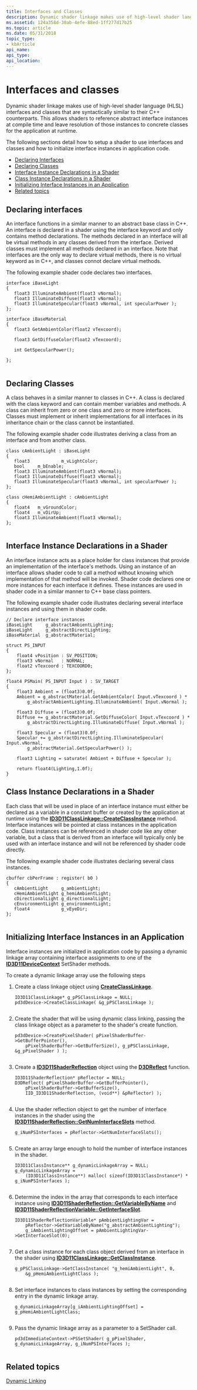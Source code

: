 ```yaml
---
title: Interfaces and Classes
description: Dynamic shader linkage makes use of high-level shader language (HLSL) interfaces and classes that are syntactically similar to their C++ counterparts.
ms.assetid: 124a358d-30ab-4efe-88ed-1ff277d17b25
ms.topic: article
ms.date: 05/31/2018
topic_type: 
- kbArticle
api_name: 
api_type: 
api_location: 
---
```


# Interfaces and classes

Dynamic shader linkage makes use of high-level shader language (HLSL) interfaces and classes that are syntactically similar to their C++ counterparts. This allows shaders to reference abstract interface instances at compile time and leave resolution of those instances to concrete classes for the application at runtime.

The following sections detail how to setup a shader to use interfaces and classes and how to initialize interface instances in application code.

-   [Declaring Interfaces](#declaring-interfaces)
-   [Declaring Classes](#declaring-classes)
-   [Interface Instance Declarations in a Shader](#interface-instance-declarations-in-a-shader)
-   [Class Instance Declarations in a Shader](#class-instance-declarations-in-a-shader)
-   [Initializing Interface Instances in an Application](#initializing-interface-instances-in-an-application)
-   [Related topics](#related-topics)

## Declaring interfaces

An interface functions in a similar manner to an abstract base class in C++. An interface is declared in a shader using the interface keyword and only contains method declarations. The methods declared in an interface will all be virtual methods in any classes derived from the interface. Derived classes must implement all methods declared in an interface. Note that interfaces are the only way to declare virtual methods, there is no virtual keyword as in C++, and classes connot declare virtual methods.

The following example shader code declares two interfaces.


```
interface iBaseLight
{
   float3 IlluminateAmbient(float3 vNormal);
   float3 IlluminateDiffuse(float3 vNormal);
   float3 IlluminateSpecular(float3 vNormal, int specularPower );
};       

interface iBaseMaterial
{
   float3 GetAmbientColor(float2 vTexcoord);
   
   float3 GetDiffuseColor(float2 vTexcoord);

   int GetSpecularPower();

};
      
```



## Declaring Classes

A class behaves in a similar manner to classes in C++. A class is declared with the class keyword and can contain member variables and methods. A class can inherit from zero or one class and zero or more interfaces. Classes must implement or inherit implementations for all interfaces in its inheritance chain or the class cannot be instantiated.

The following example shader code illustrates deriving a class from an interface and from another class.


```
class cAmbientLight : iBaseLight
{
   float3            m_vLightColor;     
   bool     m_bEnable;
   float3 IlluminateAmbient(float3 vNormal);
   float3 IlluminateDiffuse(float3 vNormal);
   float3 IlluminateSpecular(float3 vNormal, int specularPower );
};

class cHemiAmbientLight : cAmbientLight
{
   float4   m_vGroundColor;
   float4   m_vDirUp;
   float3 IlluminateAmbient(float3 vNormal);
};        
      
```



## Interface Instance Declarations in a Shader

An interface instance acts as a place holder for class instances that provide an implementation of the interface's methods. Using an instance of an interface allows shader code to call a method without knowing which implementation of that method will be invoked. Shader code declares one or more instances for each interface it defines. These instances are used in shader code in a similar manner to C++ base class pointers.

The following example shader code illustrates declaring several interface instances and using them in shader code.


```
// Declare interface instances
iBaseLight     g_abstractAmbientLighting;
iBaseLight     g_abstractDirectLighting;
iBaseMaterial  g_abstractMaterial;

struct PS_INPUT
{
    float4 vPosition : SV_POSITION;
    float3 vNormal   : NORMAL;
    float2 vTexcoord : TEXCOORD0;
};

float4 PSMain( PS_INPUT Input ) : SV_TARGET
{ 
    float3 Ambient = (float3)0.0f;       
    Ambient = g_abstractMaterial.GetAmbientColor( Input.vTexcoord ) *         
        g_abstractAmbientLighting.IlluminateAmbient( Input.vNormal );

    float3 Diffuse = (float3)0.0f;  
    Diffuse += g_abstractMaterial.GetDiffuseColor( Input.vTexcoord ) * 
        g_abstractDirectLighting.IlluminateDiffuse( Input.vNormal );

    float3 Specular = (float3)0.0f;   
    Specular += g_abstractDirectLighting.IlluminateSpecular( Input.vNormal, 
        g_abstractMaterial.GetSpecularPower() );
     
    float3 Lighting = saturate( Ambient + Diffuse + Specular );
     
    return float4(Lighting,1.0f); 
}
```



## Class Instance Declarations in a Shader

Each class that will be used in place of an interface instance must either be declared as a variable in a constant buffer or created by the application at runtime using the [**ID3D11ClassLinkage::CreateClassInstance**](/windows/desktop/api/d3d11/nf-d3d11-id3d11classlinkage-createclassinstance) method. Interface instances will be pointed at class instances in the application code. Class instances can be referenced in shader code like any other variable, but a class that is derived from an interface will typically only be used with an interface instance and will not be referenced by shader code directly.

The following example shader code illustrates declaring several class instances.


```
cbuffer cbPerFrame : register( b0 )
{
   cAmbientLight     g_ambientLight;
   cHemiAmbientLight g_hemiAmbientLight;
   cDirectionalLight g_directionalLight;
   cEnvironmentLight g_environmentLight;
   float4            g_vEyeDir;   
};        
      
```



## Initializing Interface Instances in an Application

Interface instances are initialized in application code by passing a dynamic linkage array containing interface assignments to one of the [**ID3D11DeviceContext**](/windows/desktop/api/d3d11/nn-d3d11-id3d11devicecontext) SetShader methods.

To create a dynamic linkage array use the following steps

1.  Create a class linkage object using [**CreateClassLinkage**](/windows/win32/api/d3d11/nf-d3d11-id3d11device-createclasslinkage).
    ```
    ID3D11ClassLinkage* g_pPSClassLinkage = NULL;            
    pd3dDevice->CreateClassLinkage( &g_pPSClassLinkage );
              
    ```

    

2.  Create the shader that will be using dynamic class linking, passing the class linkage object as a parameter to the shader's create function.
    ```
    pd3dDevice->CreatePixelShader( pPixelShaderBuffer->GetBufferPointer(),
        pPixelShaderBuffer->GetBufferSize(), g_pPSClassLinkage, &g_pPixelShader ) );            
              
    ```

    

3.  Create a [**ID3D11ShaderReflection**](/windows/desktop/api/d3d11shader/nn-d3d11shader-id3d11shaderreflection) object using the [**D3DReflect**](/windows/win32/api/d3dcompiler/nf-d3dcompiler-d3dreflect) function.
    ```
    ID3D11ShaderReflection* pReflector = NULL; 
    D3DReflect( pPixelShaderBuffer->GetBufferPointer(),                  
        pPixelShaderBuffer->GetBufferSize(), 
        IID_ID3D11ShaderReflection, (void**) &pReflector) );            
              
    ```

    

4.  Use the shader reflection object to get the number of interface instances in the shader using the [**ID3D11ShaderReflection::GetNumInterfaceSlots**](/windows/desktop/api/d3d11shader/nf-d3d11shader-id3d11shaderreflection-getnuminterfaceslots) method.
    ```
    g_iNumPSInterfaces = pReflector->GetNumInterfaceSlots();             
              
    ```

    

5.  Create an array large enough to hold the number of interface instances in the shader.
    ```
    ID3D11ClassInstance** g_dynamicLinkageArray = NULL;            
    g_dynamicLinkageArray = 
        (ID3D11ClassInstance**) malloc( sizeof(ID3D11ClassInstance*) * g_iNumPSInterfaces );            
              
    ```

    

6.  Determine the index in the array that corresponds to each interface instance using [**ID3D11ShaderReflection::GetVariableByName**](/windows/desktop/api/d3d11shader/nf-d3d11shader-id3d11shaderreflection-getvariablebyname) and [**ID3D11ShaderReflectionVariable::GetInterfaceSlot**](/windows/desktop/api/d3d11shader/nf-d3d11shader-id3d11shaderreflectionvariable-getinterfaceslot).
    ```
    ID3D11ShaderReflectionVariable* pAmbientLightingVar = 
        pReflector->GetVariableByName("g_abstractAmbientLighting");
        g_iAmbientLightingOffset = pAmbientLightingVar->GetInterfaceSlot(0);            
              
    ```

    

7.  Get a class instance for each class object derived from an interface in the shader using [**ID3D11ClassLinkage::GetClassInstance**](/windows/desktop/api/d3d11/nf-d3d11-id3d11classlinkage-getclassinstance).
    ```
    g_pPSClassLinkage->GetClassInstance( "g_hemiAmbientLight", 0, 
        &g_pHemiAmbientLightClass );            
              
    ```

    

8.  Set interface instances to class instances by setting the corresponding entry in the dynamic linkage array.
    ```
    g_dynamicLinkageArray[g_iAmbientLightingOffset] = g_pHemiAmbientLightClass;            
              
    ```

    

9.  Pass the dynamic linkage array as a parameter to a SetShader call.
    ```
    pd3dImmediateContext->PSSetShader( g_pPixelShader, g_dynamicLinkageArray, g_iNumPSInterfaces );            
              
    ```

    

## Related topics

[Dynamic Linking](overviews-direct3d-11-hlsl-dynamic-linking.md)